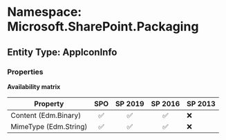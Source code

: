 # Namespace: Microsoft.SharePoint.Packaging

## Entity Type: AppIconInfo

### Properties

**Availability matrix**

Property | SPO | SP 2019 | SP 2016 | SP 2013
----------|:---:|:-------:|:-------:|:-------
Content (Edm.Binary) | ✅ | ✅ | ✅ | ❌
MimeType (Edm.String) | ✅ | ✅ | ✅ | ❌